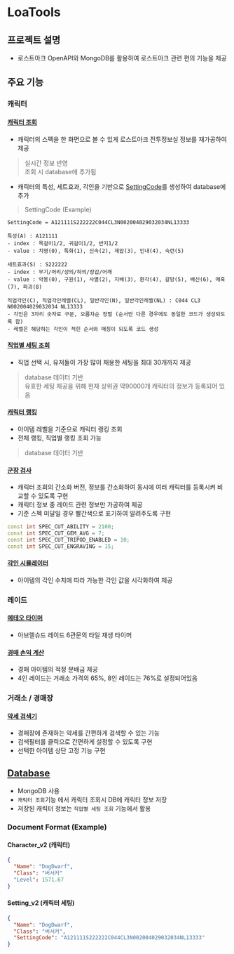 # LoaTools
## 프로젝트 설명
* 로스트아크 OpenAPI와 MongoDB를 활용하여 로스트아크 관련 편의 기능을 제공
## 주요 기능
### 캐릭터
#### [캐릭터 조회](https://github.com/Wseop/Qt_LoaTools/tree/master/tools/character_search)
* 캐릭터의 스펙을 한 화면으로 볼 수 있게 로스트아크 전투정보실 정보를 재가공하여 제공
> 실시간 정보 반영<br>조회 시 database에 추가됨
* 캐릭터의 특성, 세트효과, 각인을 기반으로 [SettingCode](https://github.com/Wseop/Qt_LoaTools/blob/master/db/document/settingcode_manager.cpp)를 생성하여 database에 추가
> SettingCode (Example)
```
SettingCode = A121111S222222C044CL3N002004029032034NL13333

특성(A) : A121111
- index : 목걸이1/2, 귀걸이1/2, 반지1/2
- value : 치명(0), 특화(1), 신속(2), 제압(3), 인내(4), 숙련(5)
 
세트효과(S) : S222222 
- index : 무기/머리/상의/하의/장갑/어깨
- value : 악몽(0), 구원(1), 사멸(2), 지배(3), 환각(4), 갈망(5), 배신(6), 매혹(7), 파괴(8)

직업각인(C), 직업각인레벨(CL), 일반각인(N), 일반각인레벨(NL) : C044 CL3 N002004029032034 NL13333
- 각인은 3자리 숫자로 구분, 오름차순 정렬 (순서만 다른 경우에도 동일한 코드가 생성되도록 함)
- 레벨은 해당하는 각인이 적힌 순서와 매칭이 되도록 코드 생성
```
#### [직업별 세팅 조회](https://github.com/Wseop/Qt_LoaTools/tree/master/tools/setting_adviser)
* 직업 선택 시, 유저들이 가장 많이 채용한 세팅을 최대 30개까지 제공
> database 데이터 기반<br>유효한 세팅 제공을 위해 현재 상위권 약90000개 캐릭터의 정보가 등록되어 있음
#### [캐릭터 랭킹](https://github.com/Wseop/Qt_LoaTools/tree/master/tools/ranking_board)
* 아이템 레벨을 기준으로 캐릭터 랭킹 조회
* 전체 랭킹, 직업별 랭킹 조회 가능
> database 데이터 기반
#### [군장 검사](https://github.com/Wseop/Qt_LoaTools/tree/master/tools/spec_checker)
* 캐릭터 조회의 간소화 버전, 정보를 간소화하여 동시에 여러 캐릭터를 등록시켜 비교할 수 있도록 구현
* 캐릭터 정보 중 레이드 관련 정보만 가공하여 제공
* 기준 스펙 미달일 경우 빨간색으로 표기하여 알려주도록 구현
```c++
const int SPEC_CUT_ABILITY = 2100;
const int SPEC_CUT_GEM_AVG = 7;
const int SPEC_CUT_TRIPOD_ENABLED = 10;
const int SPEC_CUT_ENGRAVING = 15;
```
#### [각인 시뮬레이터](https://github.com/Wseop/Qt_LoaTools/tree/master/tools/engrave_simulator)
* 아이템의 각인 수치에 따라 가능한 각인 값을 시각화하여 제공
### 레이드
#### [메테오 타이머](https://github.com/Wseop/Qt_LoaTools/tree/master/tools/meteor_timer)
* 아브렐슈드 레이드 6관문의 타일 재생 타이머
#### [경매 손익 계산](https://github.com/Wseop/Qt_LoaTools/tree/master/tools/auction_calc)
* 경매 아이템의 적정 분배금 제공
* 4인 레이드는 거래소 가격의 65%, 8인 레이드는 76%로 설정되어있음
### 거래소 / 경매장
#### [악세 검색기](https://github.com/Wseop/Qt_LoaTools/tree/master/tools/accessory_searcher)
* 경매장에 존재하는 악세를 간편하게 검색할 수 있는 기능
* 검색필터를 클릭으로 간편하게 설정할 수 있도록 구현
* 선택한 아이템 상단 고정 기능 구현
## [Database](https://github.com/Wseop/Qt_LoaTools/tree/master/db)
* MongoDB 사용
* `캐릭터 조회`기능 에서 캐릭터 조회시 DB에 캐릭터 정보 저장
* 저장된 캐릭터 정보는 `직업별 세팅 조회` 기능에서 활용
### Document Format (Example)
#### Character_v2 (캐릭터)
```json
{
  "Name": "DogDwarf",
  "Class": "버서커"
  "Level": 1571.67
}
```
#### Setting_v2 (캐릭터 세팅)
```json
{
  "Name": "DogDwarf",
  "Class": "버서커",
  "SettingCode": "A121111S222222C044CL3N002004029032034NL13333"
}
```

